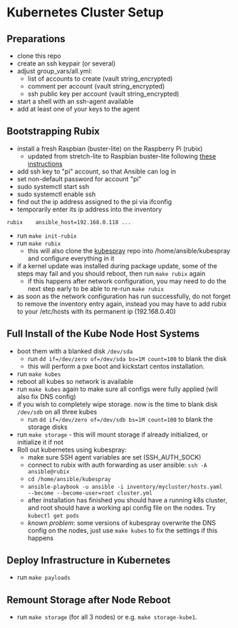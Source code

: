 # Kubernetes Cluster Setup

## Preparations

* clone this repo
* create an ssh keypair (or several)
* adjust group\_vars/all.yml:
  * list of accounts to create (vault string\_encrypted)
  * comment per account (vault string\_encrypted)
  * ssh public key per account (vault string\_encrypted)
* start a shell with an ssh-agent available
* add at least one of your keys to the agent

## Bootstrapping Rubix

* install a fresh Raspbian (buster-lite) on the Raspberry Pi (rubix)
  * updated from stretch-lite to Raspbian buster-lite following 
    [these instructions](https://pimylifeup.com/upgrade-raspbian-stretch-to-raspbian-buster/)
* add ssh key to "pi" account, so that Ansible can log in
* set non-default password for account "pi"
* sudo systemctl start ssh
* sudo systemctl enable ssh
* find out the ip address assigned to the pi via ifconfig
* temporarily enter its ip address into the inventory
```
rubix    ansible_host=192.168.0.118 ...
```
* run ```make init-rubix```
* run ```make rubix```
  * this will also clone the [kubespray](https://github.com/kubernetes-sigs/kubespray) repo 
    into /home/ansible/kubespray and configure everything in it
* if a kernel update was installed during package update, some of the
  steps may fail and you should reboot, then run ```make rubix``` again
  * if this happens after network configuration, you may need to do the 
    next step early to be able to re-run ```make rubix``` 
* as soon as the network configuration has run successfully, 
  do not forget to remove the inventory entry again, instead
  you may have to add rubix to your /etc/hosts with its permanent ip
  (192.168.0.40)


## Full Install of the Kube Node Host Systems

* boot them with a blanked disk `/dev/sda`
    * run `dd if=/dev/zero of=/dev/sda bs=1M count=100` to blank the disk 
    * this will perform a pxe boot and kickstart centos installation.
* run ```make kubes```
* reboot all kubes so network is available
* run ```make kubes``` again to make sure all configs were fully applied (will also fix DNS config)
* if you wish to completely wipe storage. now is the time to blank disk `/dev/sdb` on all three kubes
    * run `dd if=/dev/zero of=/dev/sdb bs=1M count=100` to blank the storage disks
* run ```make storage``` - this will mount storage if already initialized, or initialize it if not
* Roll out kubernetes using kubespray:
    * make sure SSH agent variables are set (SSH_AUTH_SOCK)
    * connect to rubix with auth forwarding as user ansible: `ssh -A ansible@rubix`
    * `cd /home/ansible/kubespray`
    * `ansible-playbook -u ansible -i inventory/mycluster/hosts.yaml  --become --become-user=root cluster.yml`
    * after installation has finished you should have a running k8s cluster, and root should have
      a working api config file on the nodes. Try `kubectl get pods`
    * *known problem*: some versions of kubespray overwrite the DNS config on the nodes, just 
      use `make kubes` to fix the settings if this happens

## Deploy Infrastructure in Kubernetes

* run ```make payloads```

## Remount Storage after Node Reboot

* run ```make storage``` (for all 3 nodes) or e.g. ```make storage-kube1```.

